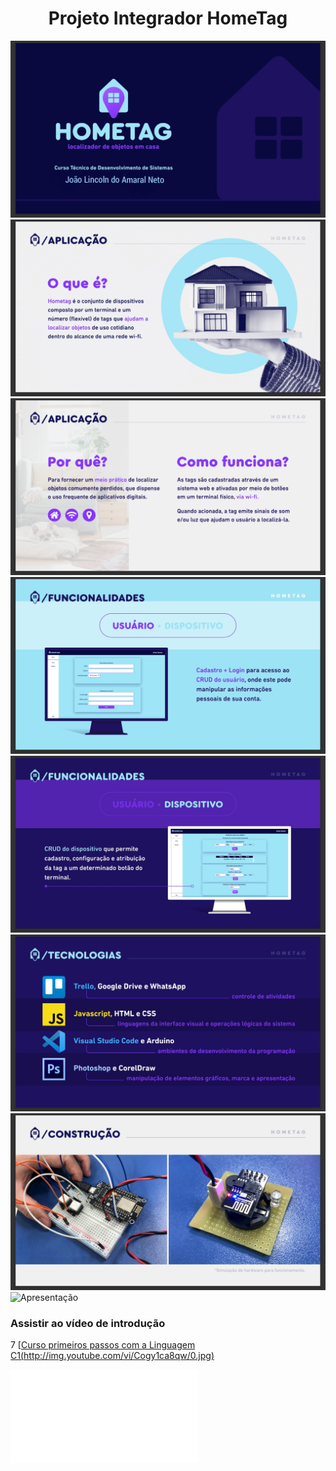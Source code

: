 
 <h1 align="center">
 Projeto Integrador HomeTag
  </h1>

![Apresentação](img/Apresentacao/imgApresentacao01.jpeg)
![Apresentação](img/Apresentacao/imgApresentacao02.jpeg)
![Apresentação](img/Apresentacao/imgApresentacao03.jpeg)
![Apresentação](img/Apresentacao/imgApresentacao04.jpeg)
![Apresentação](img/Apresentacao/imgApresentacao05.jpeg)
![Apresentação](img/Apresentacao/imgApresentacao06.jpeg)
![Apresentação](img/Apresentacao/imgApresentacao07.jpeg)
![Apresentação](img/Apresentacao/imgApresentacao08.jpeg)

### Assistir ao vídeo de introdução

7 [[Curso primeiros passos com a Linguagem C1(http://img.youtube.com/vi/Cogy1ca8qw/0.jpg)](http://www.youtube.com/watch?v=C0gy1ca8qYw "Video de introdução ao curso")

![Documentação Técnica](img/DocumentoTécnico_HomeTag/DocumentoTécnico_HomeTag.pdf)

